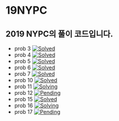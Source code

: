 # 19NYPC
2019 NYPC의 풀이 코드입니다.
---
 - prob 3 [![Solved](https://img.shields.io/badge/Status%3F-Solved-green.svg)](#)
 - prob 4 [![Solved](https://img.shields.io/badge/Status%3F-Solved-green.svg)](#)
 - prob 5 [![Solved](https://img.shields.io/badge/Status%3F-Solved-green.svg)](#)
 - prob 6 [![Solved](https://img.shields.io/badge/Status%3F-Solved-green.svg)](#)
 - prob 7 [![Solved](https://img.shields.io/badge/Status%3F-Solved-green.svg)](#)
 - prob 10 [![Solved](https://img.shields.io/badge/Status%3F-Solved-green.svg)](#)
 - prob 11 [![Solving](https://img.shields.io/badge/Status%3F-Solving-yellow.svg)](#)
 - prob 12 [![Pending](https://img.shields.io/badge/Status%3F-Pending-red.svg)](#)
 - prob 15 [![Solved](https://img.shields.io/badge/Status%3F-Solved-green.svg)](#)
 - prob 16 [![Solving](https://img.shields.io/badge/Status%3F-Solving-yellow.svg)](#)
 - prob 17 [![Pending](https://img.shields.io/badge/Status%3F-Pending-red.svg)](#)